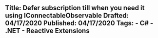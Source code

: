 Title: Defer subscription till when you need it using IConnectableObservable
Drafted: 04/17/2020
Published: 04/17/2020
Tags:
    - C#
    - .NET
    - Reactive Extensions
---